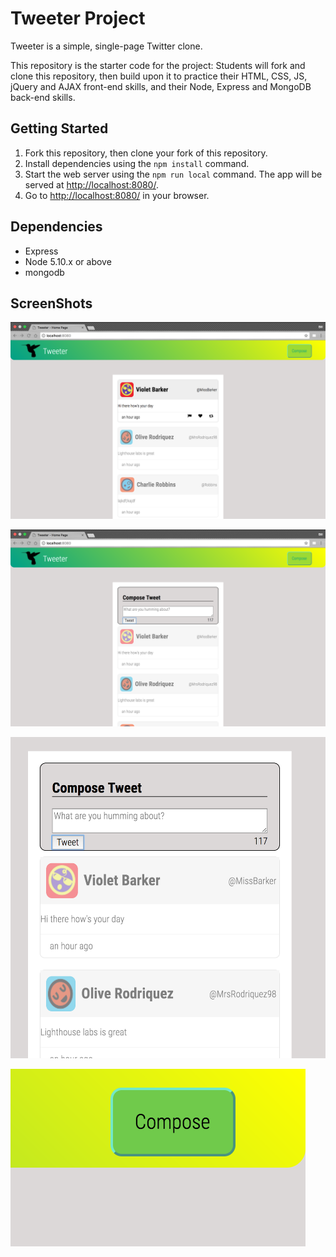 # Tweeter Project

Tweeter is a simple, single-page Twitter clone.

This repository is the starter code for the project: Students will fork and clone this repository, then build upon it to practice their HTML, CSS, JS, jQuery and AJAX front-end skills, and their Node, Express and MongoDB back-end skills.

## Getting Started

1. Fork this repository, then clone your fork of this repository.
2. Install dependencies using the `npm install` command.
3. Start the web server using the `npm run local` command. The app will be served at <http://localhost:8080/>.
4. Go to <http://localhost:8080/> in your browser.

## Dependencies

- Express
- Node 5.10.x or above
- mongodb

## ScreenShots
!["This is the overall landing page..tweetbox closed"](https://github.com/escape-velocity/tweetr/blob/master/docs/Tweetbox%20closed.png)

!["This is the overall landing page..tweetbox open"](https://github.com/escape-velocity/tweetr/blob/master/docs/Tweetbox%20opened.png)

!["Closeup of the tweetbox and some tweets in the db"](https://github.com/escape-velocity/tweetr/blob/master/docs/Tweetbox%20and%20tweets%20in%20the%20database%20displayed.png)

!["This is he compose button..located upper right"](https://github.com/escape-velocity/tweetr/blob/master/docs/Compose%20button%20to%20open%20up%20tweetbox.png)
